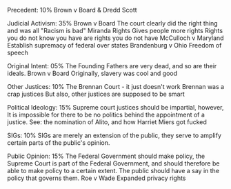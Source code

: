 Precedent:
	10%
	Brown v Board & Dredd Scott

Judicial Activism:
	35%
	Brown v Board
		The court clearly did the right thing and was all "Racism is bad"
	Miranda Rights
		Gives people more rights
		Rights you do not know you have are rights you do not have
	McCulloch v Maryland
		Establish supremacy of federal over states
	Brandenburg v Ohio
		Freedom of speech

Original Intent:
	05%
	The Founding Fathers are very dead, and so are their ideals.
	Brown v Board
		Originally, slavery was cool and good

Other Justices:
	10%
	The Brennan Court - it just doesn't work
		Brennan was a crap justices
	But also, other justices are supposed to be smart

Political Ideology:
	15%
	Supreme court justices should be impartial, however,
	It is impossible for there to be no politics behind the appointment of a justice.
	See: the nomination of Alito, and how Harriet Miers got fucked

SIGs:
	10%
	SIGs are merely an extension of the public, they serve to amplify certain parts of the public's opinion.

Public Opinion:
	15%
	The Federal Government should make policy, the Supreme Court is part of the Federal Government, and should therefore be able to make policy to a certain extent.
	The public should have a say in the policy that governs them.
	Roe v Wade
		Expanded privacy rights

